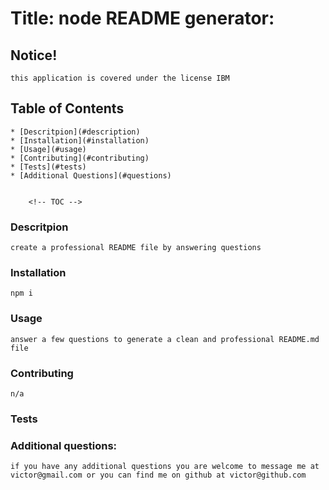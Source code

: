 
<a name = 'title' /></a>
# Title: node README generator:
    
<a name = 'notice' /></a>
## Notice!

    this application is covered under the license IBM


<a name = 'contents' /></a>
## Table of Contents

    * [Descritpion](#description)
    * [Installation](#installation)
    * [Usage](#usage)
    * [Contributing](#contributing)
    * [Tests](#tests)
    * [Additional Questions](#questions)


        <!-- TOC -->
<a name = 'description' /></a>
### Descritpion

    create a professional README file by answering questions


<a name = 'installation' /></a>
### Installation

    npm i 


<a name = 'usage' /></a>
### Usage

    answer a few questions to generate a clean and professional README.md file


<a name = 'contributing' /></a>
### Contributing

    n/a


<a name = 'tests' /></a>
### Tests

    


<a name = 'questions' /></a>
### Additional questions:

    if you have any additional questions you are welcome to message me at victor@gmail.com or you can find me on github at victor@github.com

    
